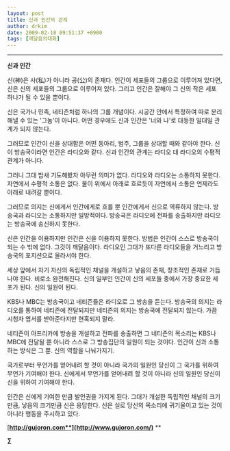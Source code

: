 ```yaml
---
layout: post
title: 신과 인간의 관계
author: drkim
date: 2009-02-18 09:51:37 +0900
tags: [깨달음의대화]
---
```

****

**신과 인간**

신(神)은 사(私)가 아니라 공(公)의 존재다. 인간이 세포들의 그룹으로 이루어져 있다면, 신은 신의 세포들의 그룹으로 이루어져 있다. 그리고 인간은 잘해야 그 신의 작은 세포 하나가 될 수 있을 뿐이다. 

신은 국가나 민족, 네티즌처럼 하나의 그룹 개념이다. 시공간 안에서 특정하여 따로 분리해낼 수 있는 '그놈'이 아니다. 어떤 경우에도 신과 인간은 '너와 나'로 대등한 일대일 관계가 되지 않는다. 

그러므로 인간이 신을 상대함은 어떤 동아리, 범주, 그룹을 상대할 때와 같아야 한다. 신이 방송국이라면 인간은 라디오와 같다. 신과 인간의 관계는 라디오 대 라디오의 수평적 관계가 아니다. 

그러니 그대 밤새 기도해봤자 아무런 의미가 없다. 라디오와 라디오는 소통하지 못한다. 자연에서 수평적 소통은 없다. 물이 위에서 아래로 흐르듯이 자연에서 소통은 언제라도 아래로 내려갈 뿐이다. 

그러므로 의지는 신에게서 인간에게로 흐를 뿐 인간에게서 신으로 역류하지 않는다. 방송국과 라디오는 소통하지만 일방적이다. 방송국은 라디오에 전파를 송출하지만 라디오는 방송국에 송신하지 못한다.

신은 인간을 이용하지만 인간은 신을 이용하지 못한다. 방법은 인간이 스스로 방송국이 되는 수 밖에 없다. 그것이 깨달음이다. 라디오인 그대가 또다른 라디오들을 거느리고 방송국의 포지션으로 올라서야 한다. 

세상 앞에서 자기 자신의 독립적인 채널을 개설하고 낳음의 존재, 창조적인 존재로 거듭나야 한다. 비로소 완전해진다. 신의 일부인 인간이 신의 세포들 중에서 가장 중요한 세포가 된다. 신의 일원이 된다.

KBS나 MBC는 방송국이고 네티즌들은 라디오로 그 방송을 듣는다. 방송국의 의지는 라디오를 통하여 네티즌에 전달되지만 네티즌의 의지는 방송국에 전달되지 않는다. 가끔 시청자 엽서를 받아준다지만 현혹되지 말라.

네티즌이 아프리카에 방송을 개설하고 전파를 송출하면 그 네티즌의 목소리는 KBS나 MBC에 전달될 뿐 아니라 스스로 그 방송집단의 일원이 되는 것이다. 인간이 신과 소통하는 방식은 그 뿐. 신의 역할을 나눠가지기.

국가로부터 무언가를 얻어내려 할 것이 아니라 국가의 일원인 당신이 그 국가를 위하여 무언가 기여해야 한다. 신에게서 무언가를 얻어내려 할 것이 아니라 신의 일원인 당신이 신을 위하여 기여해야 한다. 

인간은 신에게 기여한 만큼 발언권을 가지게 된다. 그대가 개설한 독립적인 채널의 크기만큼, 낳음의 크기만큼 신은 응답한다. 신은 실로 당신의 목소리에 귀기울이고 있는 것이 아니라 행동을 주시하고 있다.

[**http://gujoron.com**](http://www.gujoron.com/)** 
**

**∑**
